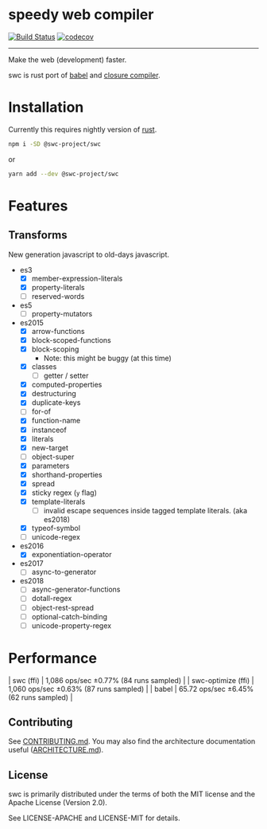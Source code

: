 # speedy web compiler

[![Build Status](https://travis-ci.org/swc-project/swc.svg?branch=master)](https://travis-ci.org/swc-project/swc)
[![codecov](https://codecov.io/gh/swc-project/swc/branch/master/graph/badge.svg)](https://codecov.io/gh/swc-project/swc)

-----

Make the web (development) faster.

swc is rust port of [babel][] and [closure compiler][].


# Installation

Currently this requires nightly version of [rust][].

```sh
npm i -SD @swc-project/swc
```
or 
```sh
yarn add --dev @swc-project/swc
```

# Features

## Transforms
New generation javascript to old-days javascript.

 - es3
    - [x] member-expression-literals
    - [x] property-literals
    - [ ] reserved-words

 - es5
    - [ ] property-mutators

 - es2015
    - [x] arrow-functions
    - [x] block-scoped-functions
    - [x] block-scoping
      - Note: this might be buggy (at this time)
    - [x] classes
      - [ ] getter / setter
    - [x] computed-properties
    - [x] destructuring
    - [x] duplicate-keys
    - [ ] for-of
    - [x] function-name
    - [x] instanceof
    - [x] literals
    - [x] new-target
    - [ ] object-super
    - [x] parameters
    - [x] shorthand-properties
    - [x] spread
    - [x] sticky regex (`y` flag)
    - [x] template-literals
      - [ ] invalid escape sequences inside tagged template literals. (aka es2018)
    - [x] typeof-symbol
    - [ ] unicode-regex

 - es2016
    - [x] exponentiation-operator

 - es2017
    - [ ] async-to-generator

 - es2018
    - [ ] async-generator-functions
    - [ ] dotall-regex
    - [ ] object-rest-spread
    - [ ] optional-catch-binding
    - [ ] unicode-property-regex

# Performance

  | swc (ffi)           | 1,086 ops/sec ±0.77% (84 runs sampled) |
  | swc-optimize (ffi)  | 1,060 ops/sec ±0.63% (87 runs sampled) |
  | babel               | 65.72 ops/sec ±6.45% (62 runs sampled) |


## Contributing

See [CONTRIBUTING.md](CONTRIBUTING.md). You may also find the architecture
documentation useful ([ARCHITECTURE.md](ARCHITECTURE.md)).

## License

swc is primarily distributed under the terms of both the MIT license
and the Apache License (Version 2.0).

See LICENSE-APACHE and LICENSE-MIT for details.



[babel]:https://github.com/babel/babel
[closure compiler]:https://github.com/google/closure-compiler
[rust]:https://www.rust-lang.org
